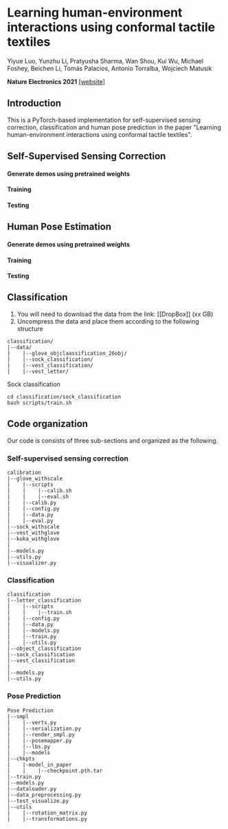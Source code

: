 # Learning human-environment interactions using conformal tactile textiles

Yiyue Luo, Yunzhu Li, Pratyusha Sharma, Wan Shou, Kui Wu, Michael Foshey, Beichen Li,
Tomás Palacios, Antonio Torralba, Wojciech Matusik

**Nature Electronics 2021**
[[website]](http://senstextile.csail.mit.edu/)

## Introduction

This is a PyTorch-based implementation for self-supervised sensing correction, classification and human pose prediction in the paper "Learning human-environment interactions using conformal tactile textiles".

## Self-Supervised Sensing Correction

#### Generate demos using pretrained weights

#### Training

#### Testing

## Human Pose Estimation

#### Generate demos using pretrained weights

#### Training

#### Testing

## Classification

1. You will need to download the data from the link: [[DropBox]] (xx GB)
2. Uncompress the data and place them according to the following structure
```
classification/
|--data/
|    |--glove_objclaassification_26obj/
|    |--sock_classification/
|    |--vest_classification/
|    |--vest_letter/
```
Sock classification
```
cd classification/sock_classification
bash scripts/train.sh
```




## Code organization

Our code is consists of three sub-sections and organized as the following.

### Self-supervised sensing correction
```
calibration
|--glove_withscale
|    |--scripts
|    |    |--calib.sh
|    |    |--eval.sh
|    |--calib.py
|    |--config.py
|    |--data.py
|    |--eval.py
|--sock_withscale
|--vest_withglove
|--kuka_withglove
|
|--models.py
|--utils.py
|--visualizer.py
```

### Classification
```
classification
|--letter_classification
|    |--scripts
|    |    |--train.sh
|    |--config.py
|    |--data.py
|    |--models.py
|    |--train.py
|    |--utils.py
|--object_classification
|--sock_classification
|--vest_classification
|
|--models.py
|--utils.py
```

### Pose Prediction
```
Pose Prediction
|--smpl
|    |--verts.py
|    |--serialization.py
|    |--render_smpl.py
|    |--posemapper.py
|    |--lbs.py
|    |--models
|--chkpts
|    |-model_in_paper
|    |    |--checkpoint.pth.tar
|--train.py
|--models.py
|--dataloader.py
|--data_preprocessing.py
|--test_visualize.py
|--utils
|    |--rotation_matrix.py
|    |--transformations.py
```

